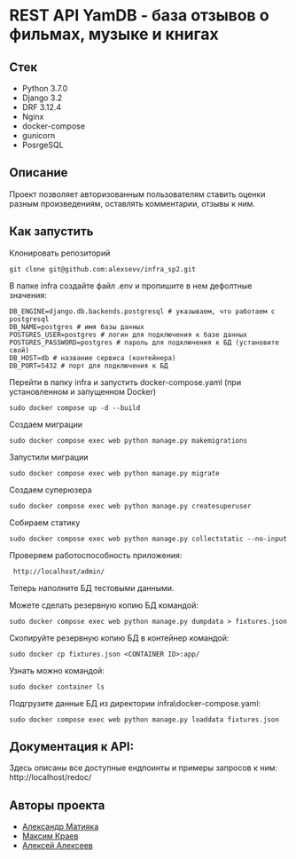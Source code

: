 # REST API YamDB - база отзывов о фильмах, музыке и книгах
## Стек
* Python 3.7.0
* Django 3.2
* DRF 3.12.4
* Nginx
* docker-compose
* gunicorn
* PosrgeSQL

## Описание
Проект позволяет авторизованным пользователям ставить оценки разным произведениям, оставлять комментарии, отзывы к ним.

## Как запустить
Клонировать репозиторий
```
git clone git@github.com:alexsevv/infra_sp2.git
```
В папке infra создайте файл .env и пропишите в нем дефолтные значения:
```
DB_ENGINE=django.db.backends.postgresql # указываем, что работаем с postgresql
DB_NAME=postgres # имя базы данных
POSTGRES_USER=postgres # логин для подключения к базе данных
POSTGRES_PASSWORD=postgres # пароль для подключения к БД (установите свой)
DB_HOST=db # название сервиса (контейнера)
DB_PORT=5432 # порт для подключения к БД
```
Перейти в папку infra и запустить docker-compose.yaml (при установленном и запущенном Docker)
```
sudo docker compose up -d --build
```
Создаем миграции
```
sudo docker compose exec web python manage.py makemigrations
```
Запустили миграции
```
sudo docker compose exec web python manage.py migrate
```
Создаем суперюзера
```
sudo docker compose exec web python manage.py createsuperuser
```
Собираем статику
```
sudo docker compose exec web python manage.py collectstatic --no-input
```
Проверяем работоспособность приложения:
```
 http://localhost/admin/
```
Теперь наполните БД тестовыми данными.

Можете сделать резервную копию БД командой:
```
sudo docker compose exec web python manage.py dumpdata > fixtures.json
```
Скопируйте резервную копию БД в контейнер командой:
```
sudo docker cp fixtures.json <CONTAINER ID>:app/
```
Узнать <CONTAINER ID> можно командой:
```
sudo docker container ls
```
Подгрузите данные БД из директории infra\docker-compose.yaml:
```
sudo docker compose exec web python manage.py loaddata fixtures.json
```

## Документация к API:
Здесь описаны все доступные ендпоинты и примеры запросов к ним:
http://localhost/redoc/

## Авторы проекта
- [Александр Матияка](https://github.com/alexsevv)
- [Максим Краев](https://github.com/loony-m)
- [Алексей Алексеев](https://github.com/Litandepython)